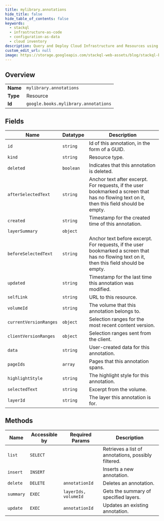 ```yaml
---
title: mylibrary.annotations
hide_title: false
hide_table_of_contents: false
keywords:
  - stackql
  - infrastructure-as-code
  - configuration-as-data
  - cloud inventory
description: Query and Deploy Cloud Infrastructure and Resources using SQL
custom_edit_url: null
image: https://storage.googleapis.com/stackql-web-assets/blog/stackql-blog-post-featured-image.png
---
```

  
    

## Overview
<table><tbody>
<tr><td><b>Name</b></td><td><code>mylibrary.annotations</code></td></tr>
<tr><td><b>Type</b></td><td>Resource</td></tr>
<tr><td><b>Id</b></td><td><code>google.books.mylibrary.annotations</code></td></tr>
</tbody></table>

## Fields
| Name | Datatype | Description |
| ---- | -------- | ----------- |
| `id` | `string` | Id of this annotation, in the form of a GUID. |
| `kind` | `string` | Resource type. |
| `deleted` | `boolean` | Indicates that this annotation is deleted. |
| `afterSelectedText` | `string` | Anchor text after excerpt. For requests, if the user bookmarked a screen that has no flowing text on it, then this field should be empty. |
| `created` | `string` | Timestamp for the created time of this annotation. |
| `layerSummary` | `object` |  |
| `beforeSelectedText` | `string` | Anchor text before excerpt. For requests, if the user bookmarked a screen that has no flowing text on it, then this field should be empty. |
| `updated` | `string` | Timestamp for the last time this annotation was modified. |
| `selfLink` | `string` | URL to this resource. |
| `volumeId` | `string` | The volume that this annotation belongs to. |
| `currentVersionRanges` | `object` | Selection ranges for the most recent content version. |
| `clientVersionRanges` | `object` | Selection ranges sent from the client. |
| `data` | `string` | User-created data for this annotation. |
| `pageIds` | `array` | Pages that this annotation spans. |
| `highlightStyle` | `string` | The highlight style for this annotation. |
| `selectedText` | `string` | Excerpt from the volume. |
| `layerId` | `string` | The layer this annotation is for. |
## Methods
| Name | Accessible by | Required Params | Description |
| ---- | ------------- | --------------- | ----------- |
| `list` | `SELECT` |  | Retrieves a list of annotations, possibly filtered. |
| `insert` | `INSERT` |  | Inserts a new annotation. |
| `delete` | `DELETE` | `annotationId` | Deletes an annotation. |
| `summary` | `EXEC` | `layerIds, volumeId` | Gets the summary of specified layers. |
| `update` | `EXEC` | `annotationId` | Updates an existing annotation. |
